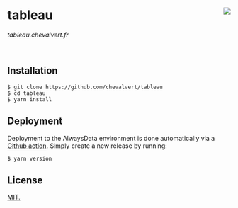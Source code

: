 # tableau [<img src="https://github.com/chevalvert.png?size=100" align="right">](http://chevalvert.fr/)
_tableau.chevalvert.fr_

<br>

## Installation

```console
$ git clone https://github.com/chevalvert/tableau
$ cd tableau
$ yarn install
```

## Deployment
Deployment to the AlwaysData environment is done automatically via a [Github action](.github/workflows/deploy-alwaysdata.yml). Simply create a new release by running:

```console
$ yarn version
```


## License

[MIT.](https://tldrlegal.com/license/mit-license)

